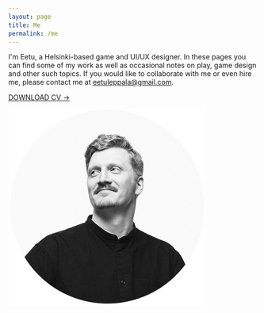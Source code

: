 ```yaml
---
layout: page
title: Me
permalink: /me
---
```


I'm Eetu, a Helsinki-based game and UI/UX designer. In these pages you can find some of my work as well as occasional notes on play, game design and other such topics. If you would like to collaborate with me or even hire me, please contact me at [eetuleppala@gmail.com](mailto:eetuleppala@gmail.com).

<div class="blocklink"><a href=""> DOWNLOAD CV →</a></div>

![Alt text](../assets/img/headshot.png)